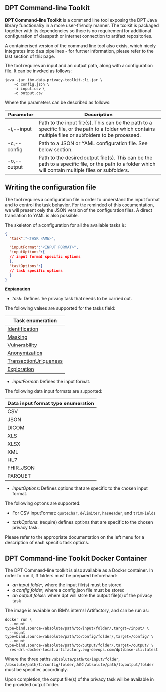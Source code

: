 ## DPT Command-line Toolkit

**DPT Command-line Toolkit** is a command line tool exposing the DPT Java library functionality in a more user-friendly manner.
The toolkit is packaged together with its dependencies so there is no requirement for additional configuration of classpath or internet connection to artifact repositories.

A containerised version of the command line tool also exists, which nicely integrates into data pipelines - for further information, please refer to the last section of this page.

The tool requires an input and an output path, along with a configuration file. It can be invoked as follows:

```
java -jar ibm-data-privacy-toolkit-cli.jar \
	-c config.json \
	-i input.csv \
	-o output.csv
```

Where the parameters can be described as follows:

|Parameter|Description|
|---------|-----------|
|-i,--input <arg>|Path to the input file(s). This can be the path to a specific file, or the path to a folder which contains multiple files or subfolders to be processed.|
|-c,--config <arg>|Path to a JSON or YAML configuration file. See below section.
|-o,--output <arg>|Path to the desired output file(s). This can be the path to a specific file, or the path to a folder which will contain multiple files or subfolders.|


## Writing the configuration file

The tool requires a configuration file in order to understand the input format and to control the task behavior.
For the reminded of this documentation, we will present only the JSON version of the configuration files. A direct translation to YAML is also possible.

The skeleton of a configuration for all the available tasks is:

```json
{
  "task":"<TASK NAME>",

  "inputFormat":"<INPUT FORMAT>",
  "inputOptions":{
  // input format specific options
  },
  "taskOptions":{
  // task specific options
  }
}
```

**Explanation**

* *task*: Defines the privacy task that needs to be carried out.

The following values are supported for the tasks field:

|Task enumeration|
|----|
|[Identification](identification.md)|
|[Masking](masking.md)|
|[Vulnerability](vulnerability.md)|
|[Anonymization](anonymization.md)|
|[TransactionUniqueness](transaction_uniqueness.md)|
|[Exploration](exploration.md)|

* *inputFormat*: Defines the input format.

The following data input formats are supported:

|Data input format type enumeration|
|----|
|CSV|
|JSON|
|DICOM|
|XLS|
|XLSX|
|XML|
|HL7|
|FHIR_JSON|
|PARQUET|

* *inputOptions*: Defines options that are specific to the chosen input format.

The following options are supported:

* For CSV inputFormat: `quoteChar`, `delimiter`, `hasHeader`, and `trimFields`

* *taskOptions*: (require) defines options that are specific to the chosen privacy task.

Please refer to the appropriate documentation on the left menu for a description of each specific task options.

## DPT Command-line Toolkit Docker Container

The DPT Command-line toolkit is also available as a Docker container. In order to run it, 3 folders must be prepared beforehand:

* *an input folder*, where the input file(s) must be stored
* *a config folder*, where a config.json file must be stored
* *an output folder*: where dpt will store the output file(s) of the privacy task

The image is available on IBM's internal Artifactory, and can be run as:

```
docker run \
  --mount type=bind,source=/absolute/path/to/input/folder/,target=/input/ \
  --mount type=bind,source=/absolute/path/to/config/folder/,target=/config/ \
  --mount type=bind,source=/absolute/path/to/output/folder/,target=/output/ \
  res-drl-docker-local.artifactory.swg-devops.com/dpt/base-cli:latest
```

Where the three paths `/absolute/path/to/input/folder`, `/absolute/path/to/config/folder`, and `/absolute/path/to/output/folder` must be specified accordingly.

Upon completion, the output file(s) of the privacy task will be available in the provided output folder.


